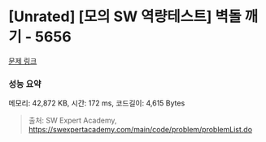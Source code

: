 # [Unrated] [모의 SW 역량테스트] 벽돌 깨기 - 5656 

[문제 링크](https://swexpertacademy.com/main/code/problem/problemDetail.do?contestProbId=AWXRQm6qfL0DFAUo) 

### 성능 요약

메모리: 42,872 KB, 시간: 172 ms, 코드길이: 4,615 Bytes



> 출처: SW Expert Academy, https://swexpertacademy.com/main/code/problem/problemList.do